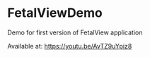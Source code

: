 # FetalViewDemo
Demo for first version of FetalView application

Available at:
https://youtu.be/AvTZ9uYpiz8
